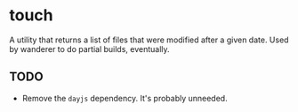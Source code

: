 # touch

A utility that returns a list of files that were modified after a given date. Used by wanderer to do partial builds, eventually.

## TODO

* Remove the `dayjs` dependency. It's probably unneeded.
